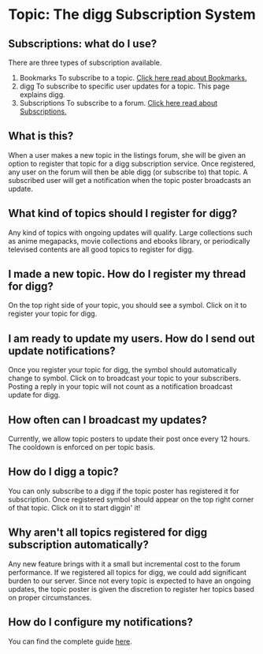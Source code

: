 # Topic: The digg Subscription System

## Subscriptions: what do I use?

There are three types of subscription available.

1. Bookmarks
   To subscribe to a topic. [Click here read about Bookmarks.](/app.php/snahp/wiki/bookmarks/)
2. digg
   To subscribe to specific user updates for a topic. This page explains digg.
3. Subscriptions
   To subscribe to a forum. [Click here read about Subscriptions.](/app.php/snahp/wiki/subscriptions/)

## What is this?

When a user makes a new topic in the listings forum, she will be given an option to register that topic for a digg subscription service. Once registered, any user on the forum will then be able digg (or subscribe to) that topic. A subscribed user will get a notification when the topic poster broadcasts an update.

## What kind of topics should I register for digg?

Any kind of topics with ongoing updates will qualify. Large collections such as anime megapacks, movie collections and ebooks library, or periodically televised contents are all good topics to register for digg.

## I made a new topic. How do I register my thread for digg?

On the top right side of your topic, you should see a <span class="digg_backdrop"><i class="fa fa-digg register" aria-hidden="true"></i></span> symbol. Click on it to register your topic for digg.

## I am ready to update my users. How do I send out update notifications?

Once you register your topic for digg, the <i class="fa fa-digg register" aria-hidden="true"></i> symbol should automatically change to <i class="fa fa-wifi" aria-hidden="true"></i> symbol. Click on <i class="fa fa-wifi" aria-hidden="true"></i> to broadcast your topic to your subscribers. Posting a reply in your topic will not count as a notification broadcast update for digg.

## How often can I broadcast my updates?

Currently, we allow topic posters to update their post once every 12 hours. The cooldown is enforced on per topic basis.

## How do I digg a topic?

You can only subscribe to a digg if the topic poster has registered it for subscription. Once registered <i class="fa fa-digg" aria-hidden="true"></i> symbol should appear on the top right corner of that topic. Click on it to start diggin' it!

## Why aren't all topics registered for digg subscription automatically?

Any new feature brings with it a small but incremental cost to the forum performance. If we registered all topics for digg, we could add significant burden to our server. Since not every topic is expected to have an ongoing updates, the topic poster is given the discretion to register her topics based on proper circumstances.

## How do I configure my notifications?

You can find the complete guide
[here](/app.php/snahp/wiki/notifications/).
